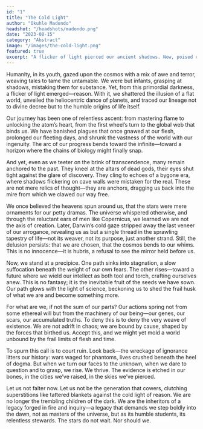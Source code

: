 ```yaml
---
id: "1"
title: "The Cold Light"
author: "Okuhle Madondo"
headshot: "/headshots/madondo.png"
date: "2023-08-15"
category: "Abstract"
image: "/images/the-cold-light.png"
featured: true
excerpt: "A flicker of light pierced our ancient shadows. Now, poised on an unseen edge, humanity faces a veiled choice—ascend or fade. The stars hold their silence."
---
```


Humanity, in its youth, gazed upon the cosmos with a mix of awe and terror, weaving tales to tame the untamable. We were but infants, grasping at shadows, mistaking them for substance. Yet, from this primordial darkness, a flicker of light emerged—reason. With it, we shattered the illusion of a flat world, unveiled the heliocentric dance of planets, and traced our lineage not to divine decree but to the humble origins of life itself. 


Our journey has been one of relentless ascent: from mastering flame to unlocking the atom’s heart, from the first wheel’s turn to the global web that binds us. We have banished plagues that once gnawed at our flesh, prolonged our fleeting days, and shrunk the vastness of the world with our ingenuity. The arc of our progress bends toward the infinite—toward a horizon where the chains of biology might finally snap.


And yet, even as we teeter on the brink of transcendence, many remain anchored to the past. They kneel at the altars of dead gods, their eyes shut tight against the glare of discovery. They cling to echoes of a bygone era, where shadows flickering on cave walls were mistaken for the real. These are not mere relics of thought—they are anchors, dragging us back into the mire from which we clawed our way free.

We once believed the heavens spun around us, that the stars were mere ornaments for our petty dramas. The universe whispered otherwise, and through the reluctant ears of men like Copernicus, we learned we are not the axis of creation. Later, Darwin’s cold gaze stripped away the last veneer of our arrogance, revealing us as but a single thread in the sprawling tapestry of life—not its weaver, not its purpose, just another strand. Still, the delusion persists: that we are chosen, that the cosmos bends to our whims. This is no innocence—it is hubris, a refusal to see the mirror held before us.

Now, we stand at a precipice. One path sinks into stagnation, a slow suffocation beneath the weight of our own fears. The other rises—toward a future where we wield our intellect as both tool and torch, crafting ourselves anew. This is no fantasy; it is the inevitable fruit of the seeds we have sown. Our path glows with the light of science, beckoning us to shed the frail husk of what we are and become something more.

For what are we, if not the sum of our parts? Our actions spring not from some ethereal will but from the machinery of our being—our genes, our scars, our accumulated truths. To deny this is to deny the very weave of existence. We are not adrift in chaos; we are bound by cause, shaped by the forces that birthed us. Accept this, and we might yet mold a world unbound by the frail limits of flesh and time.

To spurn this call is to court ruin. Look back—the wreckage of ignorance litters our history: wars waged for phantoms, lives crushed beneath the heel of dogma. But when we turn our faces to the unknown, when we dare to question and to grasp, we rise. We thrive. The evidence is etched in our bones, in the cities we’ve raised, in the skies we’ve pierced.

Let us not falter now. Let us not be the generation that cowers, clutching superstitions like tattered blankets against the cold light of reason. We are no longer the trembling children of the dark. We are the inheritors of a legacy forged in fire and inquiry—a legacy that demands we step boldly into the dawn, not as masters of the universe, but as its humble students, its relentless stewards. The stars do not wait. Nor should we.